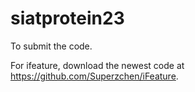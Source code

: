 # siatprotein23
To submit the code.

For ifeature, download the newest code at https://github.com/Superzchen/iFeature.
